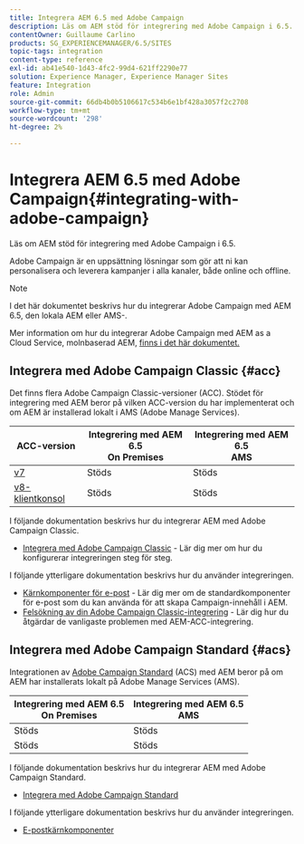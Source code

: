 ```yaml
---
title: Integrera AEM 6.5 med Adobe Campaign
description: Läs om AEM stöd för integrering med Adobe Campaign i 6.5.
contentOwner: Guillaume Carlino
products: SG_EXPERIENCEMANAGER/6.5/SITES
topic-tags: integration
content-type: reference
exl-id: ab41e540-1d43-4fc2-99d4-621ff2290e77
solution: Experience Manager, Experience Manager Sites
feature: Integration
role: Admin
source-git-commit: 66db4b0b5106617c534b6e1bf428a3057f2c2708
workflow-type: tm+mt
source-wordcount: '298'
ht-degree: 2%

---
```



# Integrera AEM 6.5 med Adobe Campaign{#integrating-with-adobe-campaign}

Läs om AEM stöd för integrering med Adobe Campaign i 6.5.

Adobe Campaign är en uppsättning lösningar som gör att ni kan personalisera och leverera kampanjer i alla kanaler, både online och offline.

>[!NOTE]
>
>I det här dokumentet beskrivs hur du integrerar Adobe Campaign med AEM 6.5, den lokala AEM eller AMS-.
>
>Mer information om hur du integrerar Adobe Campaign med AEM as a Cloud Service, molnbaserad AEM, [finns i det här dokumentet.](https://experienceleague.adobe.com/docs/experience-manager-cloud-service/content/sites/integrations/campaign.html)

## Integrera med Adobe Campaign Classic {#acc}

Det finns flera Adobe Campaign Classic-versioner (ACC). Stödet för integrering med AEM beror på vilken ACC-version du har implementerat och om AEM är installerad lokalt i AMS (Adobe Manage Services).

| ACC-version | Integrering med AEM 6.5 <br>On Premises | Integrering med AEM 6.5<br>AMS |
|---|---|---|
| [v7](https://experienceleague.adobe.com/docs/campaign-classic.html) | Stöds | Stöds |
| [v8-klientkonsol](https://experienceleague.adobe.com/docs/campaign-v8.html) | Stöds | Stöds |

I följande dokumentation beskrivs hur du integrerar AEM med Adobe Campaign Classic.

* [Integrera med Adobe Campaign Classic](/help/sites-administering/campaignonpremise.md) - Lär dig mer om hur du konfigurerar integreringen steg för steg.

I följande ytterligare dokumentation beskrivs hur du använder integreringen.

* [Kärnkomponenter för e-post](https://experienceleague.adobe.com/docs/experience-manager-core-components/using/email/introduction.html) - Lär dig mer om de standardkomponenter för e-post som du kan använda för att skapa Campaign-innehåll i AEM.
* [Felsökning av din Adobe Campaign Classic-integrering](/help/sites-administering/troubleshooting-campaignintegration.md) - Lär dig hur du åtgärdar de vanligaste problemen med AEM-ACC-integrering.

## Integrera med Adobe Campaign Standard {#acs}

Integrationen av [Adobe Campaign Standard](https://experienceleague.adobe.com/docs/campaign-standard.html) (ACS) med AEM beror på om AEM har installerats lokalt på Adobe Manage Services (AMS).

| Integrering med AEM 6.5 <br>On Premises | Integrering med AEM 6.5<br>AMS |
|---|---|
| Stöds | Stöds |
| Stöds | Stöds |

I följande dokumentation beskrivs hur du integrerar AEM med Adobe Campaign Standard.

* [Integrera med Adobe Campaign Standard](/help/sites-administering/campaignstandard.md)

I följande ytterligare dokumentation beskrivs hur du använder integreringen.

* [E-postkärnkomponenter](https://experienceleague.adobe.com/docs/experience-manager-core-components/using/email/introduction.html)

